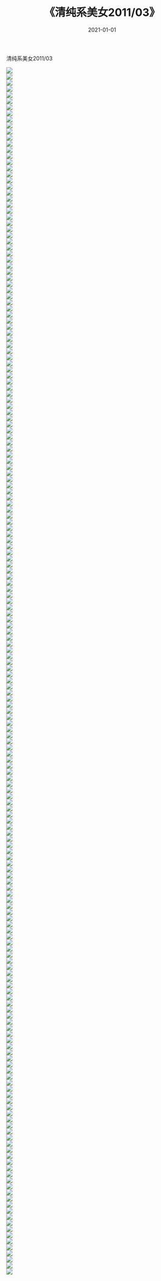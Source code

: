 ﻿---
layout: post
title:  《清纯系美女2011/03》
date:   2021-01-01
img: http://img.660000.xyz/Sharelink/清纯系美女/2011/03/000.jpg
categories: [美女, 清纯, 唯美]
---

清纯系美女2011/03

 ![](http://img.660000.xyz/Sharelink/清纯系美女/2011/03/001.jpeg) <br>![](http://img.660000.xyz/Sharelink/清纯系美女/2011/03/002.jpeg) <br>![](http://img.660000.xyz/Sharelink/清纯系美女/2011/03/003.jpeg) <br>![](http://img.660000.xyz/Sharelink/清纯系美女/2011/03/004.jpeg) <br>![](http://img.660000.xyz/Sharelink/清纯系美女/2011/03/005.jpeg) <br>![](http://img.660000.xyz/Sharelink/清纯系美女/2011/03/006.jpeg) <br>![](http://img.660000.xyz/Sharelink/清纯系美女/2011/03/007.jpeg) <br>![](http://img.660000.xyz/Sharelink/清纯系美女/2011/03/008.jpeg) <br>![](http://img.660000.xyz/Sharelink/清纯系美女/2011/03/009.jpeg) <br>![](http://img.660000.xyz/Sharelink/清纯系美女/2011/03/010.jpeg) <br>![](http://img.660000.xyz/Sharelink/清纯系美女/2011/03/011.jpeg) <br>![](http://img.660000.xyz/Sharelink/清纯系美女/2011/03/012.jpeg) <br>![](http://img.660000.xyz/Sharelink/清纯系美女/2011/03/013.jpeg) <br>![](http://img.660000.xyz/Sharelink/清纯系美女/2011/03/014.jpeg) <br>![](http://img.660000.xyz/Sharelink/清纯系美女/2011/03/015.jpeg) <br>![](http://img.660000.xyz/Sharelink/清纯系美女/2011/03/016.jpeg) <br>![](http://img.660000.xyz/Sharelink/清纯系美女/2011/03/017.jpeg) <br>![](http://img.660000.xyz/Sharelink/清纯系美女/2011/03/018.jpeg) <br>![](http://img.660000.xyz/Sharelink/清纯系美女/2011/03/019.jpeg) <br>![](http://img.660000.xyz/Sharelink/清纯系美女/2011/03/020.png) <br>![](http://img.660000.xyz/Sharelink/清纯系美女/2011/03/021.png) <br>![](http://img.660000.xyz/Sharelink/清纯系美女/2011/03/022.png) <br>![](http://img.660000.xyz/Sharelink/清纯系美女/2011/03/023.png) <br>![](http://img.660000.xyz/Sharelink/清纯系美女/2011/03/024.png) <br>![](http://img.660000.xyz/Sharelink/清纯系美女/2011/03/025.png) <br>![](http://img.660000.xyz/Sharelink/清纯系美女/2011/03/026.png) <br>![](http://img.660000.xyz/Sharelink/清纯系美女/2011/03/027.png) <br>![](http://img.660000.xyz/Sharelink/清纯系美女/2011/03/028.png) <br>![](http://img.660000.xyz/Sharelink/清纯系美女/2011/03/029.jpeg) <br>![](http://img.660000.xyz/Sharelink/清纯系美女/2011/03/030.jpeg) <br>![](http://img.660000.xyz/Sharelink/清纯系美女/2011/03/031.jpeg) <br>![](http://img.660000.xyz/Sharelink/清纯系美女/2011/03/032.jpeg) <br>![](http://img.660000.xyz/Sharelink/清纯系美女/2011/03/033.jpeg) <br>![](http://img.660000.xyz/Sharelink/清纯系美女/2011/03/034.jpeg) <br>![](http://img.660000.xyz/Sharelink/清纯系美女/2011/03/035.jpeg) <br>![](http://img.660000.xyz/Sharelink/清纯系美女/2011/03/036.jpeg) <br>![](http://img.660000.xyz/Sharelink/清纯系美女/2011/03/037.jpeg) <br>![](http://img.660000.xyz/Sharelink/清纯系美女/2011/03/038.jpeg) <br>![](http://img.660000.xyz/Sharelink/清纯系美女/2011/03/039.jpeg) <br>![](http://img.660000.xyz/Sharelink/清纯系美女/2011/03/040.jpeg) <br>![](http://img.660000.xyz/Sharelink/清纯系美女/2011/03/041.jpeg) <br>![](http://img.660000.xyz/Sharelink/清纯系美女/2011/03/042.jpeg) <br>![](http://img.660000.xyz/Sharelink/清纯系美女/2011/03/043.jpeg) <br>![](http://img.660000.xyz/Sharelink/清纯系美女/2011/03/044.jpeg) <br>![](http://img.660000.xyz/Sharelink/清纯系美女/2011/03/045.jpeg) <br>![](http://img.660000.xyz/Sharelink/清纯系美女/2011/03/046.jpeg) <br>![](http://img.660000.xyz/Sharelink/清纯系美女/2011/03/047.jpeg) <br>![](http://img.660000.xyz/Sharelink/清纯系美女/2011/03/048.jpeg) <br>![](http://img.660000.xyz/Sharelink/清纯系美女/2011/03/049.jpeg) <br>![](http://img.660000.xyz/Sharelink/清纯系美女/2011/03/050.jpeg) <br>![](http://img.660000.xyz/Sharelink/清纯系美女/2011/03/051.jpeg) <br>![](http://img.660000.xyz/Sharelink/清纯系美女/2011/03/052.jpeg) <br>![](http://img.660000.xyz/Sharelink/清纯系美女/2011/03/053.jpeg) <br>![](http://img.660000.xyz/Sharelink/清纯系美女/2011/03/054.jpeg) <br>![](http://img.660000.xyz/Sharelink/清纯系美女/2011/03/055.jpeg) <br>![](http://img.660000.xyz/Sharelink/清纯系美女/2011/03/056.jpeg) <br>![](http://img.660000.xyz/Sharelink/清纯系美女/2011/03/057.jpeg) <br>![](http://img.660000.xyz/Sharelink/清纯系美女/2011/03/058.jpeg) <br>![](http://img.660000.xyz/Sharelink/清纯系美女/2011/03/059.jpeg) <br>![](http://img.660000.xyz/Sharelink/清纯系美女/2011/03/060.jpeg) <br>![](http://img.660000.xyz/Sharelink/清纯系美女/2011/03/061.jpeg) <br>![](http://img.660000.xyz/Sharelink/清纯系美女/2011/03/062.jpeg) <br>![](http://img.660000.xyz/Sharelink/清纯系美女/2011/03/063.jpeg) <br>![](http://img.660000.xyz/Sharelink/清纯系美女/2011/03/064.jpeg) <br>![](http://img.660000.xyz/Sharelink/清纯系美女/2011/03/065.jpeg) <br>![](http://img.660000.xyz/Sharelink/清纯系美女/2011/03/066.jpeg) <br>![](http://img.660000.xyz/Sharelink/清纯系美女/2011/03/067.jpeg) <br>![](http://img.660000.xyz/Sharelink/清纯系美女/2011/03/068.jpeg) <br>![](http://img.660000.xyz/Sharelink/清纯系美女/2011/03/069.jpeg) <br>![](http://img.660000.xyz/Sharelink/清纯系美女/2011/03/070.jpeg) <br>![](http://img.660000.xyz/Sharelink/清纯系美女/2011/03/071.jpeg) <br>![](http://img.660000.xyz/Sharelink/清纯系美女/2011/03/072.jpeg) <br>![](http://img.660000.xyz/Sharelink/清纯系美女/2011/03/073.jpeg) <br>![](http://img.660000.xyz/Sharelink/清纯系美女/2011/03/074.jpeg) <br>![](http://img.660000.xyz/Sharelink/清纯系美女/2011/03/075.jpeg) <br>![](http://img.660000.xyz/Sharelink/清纯系美女/2011/03/076.jpeg) <br>![](http://img.660000.xyz/Sharelink/清纯系美女/2011/03/077.jpeg) <br>![](http://img.660000.xyz/Sharelink/清纯系美女/2011/03/078.jpeg) <br>![](http://img.660000.xyz/Sharelink/清纯系美女/2011/03/079.jpeg) <br>![](http://img.660000.xyz/Sharelink/清纯系美女/2011/03/080.jpeg) <br>![](http://img.660000.xyz/Sharelink/清纯系美女/2011/03/081.jpeg) <br>![](http://img.660000.xyz/Sharelink/清纯系美女/2011/03/082.jpeg) <br>![](http://img.660000.xyz/Sharelink/清纯系美女/2011/03/083.jpeg) <br>![](http://img.660000.xyz/Sharelink/清纯系美女/2011/03/084.jpeg) <br>![](http://img.660000.xyz/Sharelink/清纯系美女/2011/03/085.jpeg) <br>![](http://img.660000.xyz/Sharelink/清纯系美女/2011/03/086.jpeg) <br>![](http://img.660000.xyz/Sharelink/清纯系美女/2011/03/087.jpeg) <br>![](http://img.660000.xyz/Sharelink/清纯系美女/2011/03/088.jpeg) <br>![](http://img.660000.xyz/Sharelink/清纯系美女/2011/03/089.jpeg) <br>![](http://img.660000.xyz/Sharelink/清纯系美女/2011/03/090.jpeg) <br>![](http://img.660000.xyz/Sharelink/清纯系美女/2011/03/091.jpeg) <br>![](http://img.660000.xyz/Sharelink/清纯系美女/2011/03/092.jpeg) <br>![](http://img.660000.xyz/Sharelink/清纯系美女/2011/03/093.jpeg) <br>![](http://img.660000.xyz/Sharelink/清纯系美女/2011/03/094.jpeg) <br>![](http://img.660000.xyz/Sharelink/清纯系美女/2011/03/095.jpeg) <br>![](http://img.660000.xyz/Sharelink/清纯系美女/2011/03/096.jpeg) <br>![](http://img.660000.xyz/Sharelink/清纯系美女/2011/03/097.jpeg) <br>![](http://img.660000.xyz/Sharelink/清纯系美女/2011/03/098.jpeg) <br>![](http://img.660000.xyz/Sharelink/清纯系美女/2011/03/099.jpeg) <br>![](http://img.660000.xyz/Sharelink/清纯系美女/2011/03/100.jpeg) <br>![](http://img.660000.xyz/Sharelink/清纯系美女/2011/03/101.jpeg) <br>![](http://img.660000.xyz/Sharelink/清纯系美女/2011/03/102.jpeg) <br>![](http://img.660000.xyz/Sharelink/清纯系美女/2011/03/103.jpeg) <br>![](http://img.660000.xyz/Sharelink/清纯系美女/2011/03/104.jpeg) <br>![](http://img.660000.xyz/Sharelink/清纯系美女/2011/03/105.jpeg) <br>![](http://img.660000.xyz/Sharelink/清纯系美女/2011/03/106.jpeg) <br>![](http://img.660000.xyz/Sharelink/清纯系美女/2011/03/107.jpeg) <br>![](http://img.660000.xyz/Sharelink/清纯系美女/2011/03/108.jpeg) <br>![](http://img.660000.xyz/Sharelink/清纯系美女/2011/03/109.jpeg) <br>![](http://img.660000.xyz/Sharelink/清纯系美女/2011/03/110.jpeg) <br>![](http://img.660000.xyz/Sharelink/清纯系美女/2011/03/111.jpeg) <br>![](http://img.660000.xyz/Sharelink/清纯系美女/2011/03/112.jpeg) <br>![](http://img.660000.xyz/Sharelink/清纯系美女/2011/03/113.jpeg) <br>![](http://img.660000.xyz/Sharelink/清纯系美女/2011/03/114.jpeg) <br>![](http://img.660000.xyz/Sharelink/清纯系美女/2011/03/115.jpeg) <br>![](http://img.660000.xyz/Sharelink/清纯系美女/2011/03/116.jpeg) <br>![](http://img.660000.xyz/Sharelink/清纯系美女/2011/03/117.jpeg) <br>![](http://img.660000.xyz/Sharelink/清纯系美女/2011/03/118.jpeg) <br>![](http://img.660000.xyz/Sharelink/清纯系美女/2011/03/119.jpeg) <br>![](http://img.660000.xyz/Sharelink/清纯系美女/2011/03/120.jpeg) <br>![](http://img.660000.xyz/Sharelink/清纯系美女/2011/03/121.jpeg) <br>![](http://img.660000.xyz/Sharelink/清纯系美女/2011/03/122.jpeg) <br>![](http://img.660000.xyz/Sharelink/清纯系美女/2011/03/123.jpeg) <br>![](http://img.660000.xyz/Sharelink/清纯系美女/2011/03/124.jpeg) <br>![](http://img.660000.xyz/Sharelink/清纯系美女/2011/03/125.jpeg) <br>![](http://img.660000.xyz/Sharelink/清纯系美女/2011/03/126.jpeg) <br>![](http://img.660000.xyz/Sharelink/清纯系美女/2011/03/127.jpeg) <br>![](http://img.660000.xyz/Sharelink/清纯系美女/2011/03/128.jpeg) <br>![](http://img.660000.xyz/Sharelink/清纯系美女/2011/03/129.jpeg) <br>![](http://img.660000.xyz/Sharelink/清纯系美女/2011/03/130.jpeg) <br>![](http://img.660000.xyz/Sharelink/清纯系美女/2011/03/131.jpeg) <br>![](http://img.660000.xyz/Sharelink/清纯系美女/2011/03/132.jpeg) <br>![](http://img.660000.xyz/Sharelink/清纯系美女/2011/03/133.jpeg) <br>![](http://img.660000.xyz/Sharelink/清纯系美女/2011/03/134.jpeg) <br>![](http://img.660000.xyz/Sharelink/清纯系美女/2011/03/135.jpeg) <br>![](http://img.660000.xyz/Sharelink/清纯系美女/2011/03/136.jpeg) <br>![](http://img.660000.xyz/Sharelink/清纯系美女/2011/03/137.jpeg) <br>![](http://img.660000.xyz/Sharelink/清纯系美女/2011/03/138.jpeg) <br>![](http://img.660000.xyz/Sharelink/清纯系美女/2011/03/139.jpeg) <br>![](http://img.660000.xyz/Sharelink/清纯系美女/2011/03/140.jpeg) <br>![](http://img.660000.xyz/Sharelink/清纯系美女/2011/03/141.jpeg) <br>![](http://img.660000.xyz/Sharelink/清纯系美女/2011/03/142.jpeg) <br>![](http://img.660000.xyz/Sharelink/清纯系美女/2011/03/143.jpeg) <br>![](http://img.660000.xyz/Sharelink/清纯系美女/2011/03/144.jpeg) <br>![](http://img.660000.xyz/Sharelink/清纯系美女/2011/03/145.jpeg) <br>![](http://img.660000.xyz/Sharelink/清纯系美女/2011/03/146.jpeg) <br>![](http://img.660000.xyz/Sharelink/清纯系美女/2011/03/147.jpeg) <br>![](http://img.660000.xyz/Sharelink/清纯系美女/2011/03/148.jpeg) <br>![](http://img.660000.xyz/Sharelink/清纯系美女/2011/03/149.jpeg) <br>![](http://img.660000.xyz/Sharelink/清纯系美女/2011/03/150.jpeg) <br>![](http://img.660000.xyz/Sharelink/清纯系美女/2011/03/151.jpeg) <br>![](http://img.660000.xyz/Sharelink/清纯系美女/2011/03/152.jpeg) <br>![](http://img.660000.xyz/Sharelink/清纯系美女/2011/03/153.jpeg) <br>![](http://img.660000.xyz/Sharelink/清纯系美女/2011/03/154.jpeg) <br>![](http://img.660000.xyz/Sharelink/清纯系美女/2011/03/155.jpeg) <br>![](http://img.660000.xyz/Sharelink/清纯系美女/2011/03/156.jpeg) <br>![](http://img.660000.xyz/Sharelink/清纯系美女/2011/03/157.jpeg) <br>![](http://img.660000.xyz/Sharelink/清纯系美女/2011/03/158.jpeg) <br>![](http://img.660000.xyz/Sharelink/清纯系美女/2011/03/159.jpeg) <br>![](http://img.660000.xyz/Sharelink/清纯系美女/2011/03/160.jpeg) <br>![](http://img.660000.xyz/Sharelink/清纯系美女/2011/03/161.jpeg) <br>![](http://img.660000.xyz/Sharelink/清纯系美女/2011/03/162.jpeg) <br>![](http://img.660000.xyz/Sharelink/清纯系美女/2011/03/163.jpeg) <br>![](http://img.660000.xyz/Sharelink/清纯系美女/2011/03/164.jpeg) <br>![](http://img.660000.xyz/Sharelink/清纯系美女/2011/03/165.jpeg) <br>![](http://img.660000.xyz/Sharelink/清纯系美女/2011/03/166.jpeg) <br>![](http://img.660000.xyz/Sharelink/清纯系美女/2011/03/167.jpeg) <br>![](http://img.660000.xyz/Sharelink/清纯系美女/2011/03/168.jpeg) <br>![](http://img.660000.xyz/Sharelink/清纯系美女/2011/03/169.jpeg) <br>![](http://img.660000.xyz/Sharelink/清纯系美女/2011/03/170.jpeg) <br>![](http://img.660000.xyz/Sharelink/清纯系美女/2011/03/171.jpeg) <br>![](http://img.660000.xyz/Sharelink/清纯系美女/2011/03/172.jpeg) <br>![](http://img.660000.xyz/Sharelink/清纯系美女/2011/03/173.jpeg) <br>![](http://img.660000.xyz/Sharelink/清纯系美女/2011/03/174.jpeg) <br>![](http://img.660000.xyz/Sharelink/清纯系美女/2011/03/175.jpeg) <br>![](http://img.660000.xyz/Sharelink/清纯系美女/2011/03/176.jpeg) <br>![](http://img.660000.xyz/Sharelink/清纯系美女/2011/03/177.jpeg) <br>![](http://img.660000.xyz/Sharelink/清纯系美女/2011/03/178.jpeg) <br>![](http://img.660000.xyz/Sharelink/清纯系美女/2011/03/179.jpeg) <br>![](http://img.660000.xyz/Sharelink/清纯系美女/2011/03/180.jpeg) <br>![](http://img.660000.xyz/Sharelink/清纯系美女/2011/03/181.jpeg) <br>![](http://img.660000.xyz/Sharelink/清纯系美女/2011/03/182.jpeg) <br>![](http://img.660000.xyz/Sharelink/清纯系美女/2011/03/183.jpeg) <br>![](http://img.660000.xyz/Sharelink/清纯系美女/2011/03/184.jpeg) <br>![](http://img.660000.xyz/Sharelink/清纯系美女/2011/03/185.jpeg) <br>![](http://img.660000.xyz/Sharelink/清纯系美女/2011/03/186.jpeg) <br>![](http://img.660000.xyz/Sharelink/清纯系美女/2011/03/187.jpeg) <br>![](http://img.660000.xyz/Sharelink/清纯系美女/2011/03/188.jpeg) <br>![](http://img.660000.xyz/Sharelink/清纯系美女/2011/03/189.jpeg) <br>![](http://img.660000.xyz/Sharelink/清纯系美女/2011/03/190.jpeg) <br>![](http://img.660000.xyz/Sharelink/清纯系美女/2011/03/191.jpeg) <br>![](http://img.660000.xyz/Sharelink/清纯系美女/2011/03/192.jpeg) <br>![](http://img.660000.xyz/Sharelink/清纯系美女/2011/03/193.jpeg) <br>![](http://img.660000.xyz/Sharelink/清纯系美女/2011/03/194.jpeg) <br>![](http://img.660000.xyz/Sharelink/清纯系美女/2011/03/195.jpeg) <br>![](http://img.660000.xyz/Sharelink/清纯系美女/2011/03/196.jpeg) <br>![](http://img.660000.xyz/Sharelink/清纯系美女/2011/03/197.jpeg) <br>![](http://img.660000.xyz/Sharelink/清纯系美女/2011/03/198.jpeg) <br>